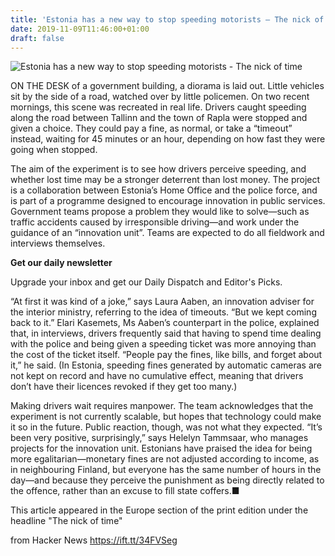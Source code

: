 ```yaml
---
title: 'Estonia has a new way to stop speeding motorists – The nick of time'
date: 2019-11-09T11:46:00+01:00
draft: false
---
```


![](https://www.economist.com/sites/default/files/images/print-edition/20191109_EUD001_0.jpg "Estonia has a new way to stop speeding motorists - The nick of time")  

ON THE DESK of a government building, a diorama is laid out. Little vehicles sit by the side of a road, watched over by little policemen. On two recent mornings, this scene was recreated in real life. Drivers caught speeding along the road between Tallinn and the town of Rapla were stopped and given a choice. They could pay a fine, as normal, or take a “timeout” instead, waiting for 45 minutes or an hour, depending on how fast they were going when stopped.

The aim of the experiment is to see how drivers perceive speeding, and whether lost time may be a stronger deterrent than lost money. The project is a collaboration between Estonia’s Home Office and the police force, and is part of a programme designed to encourage innovation in public services. Government teams propose a problem they would like to solve—such as traffic accidents caused by irresponsible driving—and work under the guidance of an “innovation unit”. Teams are expected to do all fieldwork and interviews themselves.

**Get our daily newsletter**

Upgrade your inbox and get our Daily Dispatch and Editor's Picks.

“At first it was kind of a joke,” says Laura Aaben, an innovation adviser for the interior ministry, referring to the idea of timeouts. “But we kept coming back to it.” Elari Kasemets, Ms Aaben’s counterpart in the police, explained that, in interviews, drivers frequently said that having to spend time dealing with the police and being given a speeding ticket was more annoying than the cost of the ticket itself. “People pay the fines, like bills, and forget about it,” he said. (In Estonia, speeding fines generated by automatic cameras are not kept on record and have no cumulative effect, meaning that drivers don’t have their licences revoked if they get too many.)

Making drivers wait requires manpower. The team acknowledges that the experiment is not currently scalable, but hopes that technology could make it so in the future. Public reaction, though, was not what they expected. “It’s been very positive, surprisingly,” says Helelyn Tammsaar, who manages projects for the innovation unit. Estonians have praised the idea for being more egalitarian—monetary fines are not adjusted according to income, as in neighbouring Finland, but everyone has the same number of hours in the day—and because they perceive the punishment as being directly related to the offence, rather than an excuse to fill state coffers.■

This article appeared in the Europe section of the print edition under the headline "The nick of time"

  
  
from Hacker News https://ift.tt/34FVSeg